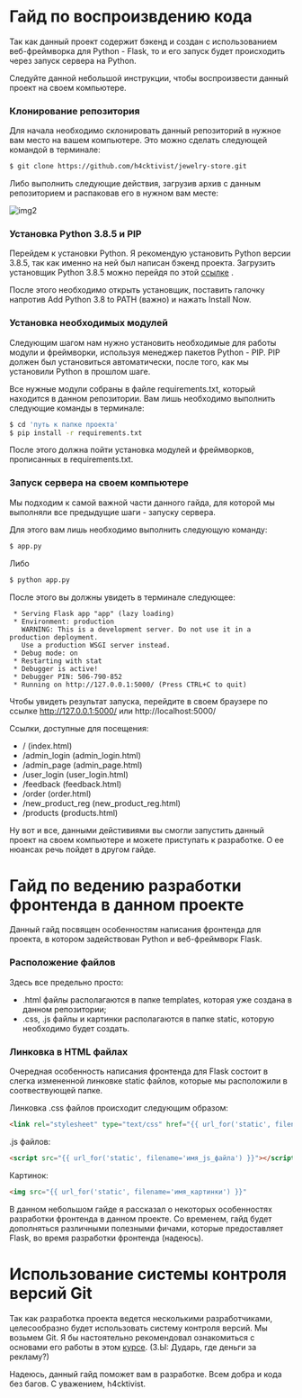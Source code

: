 # Гайд по воспроизвдению кода

Так как данный проект содержит бэкенд и создан с использованием веб-фреймворка для Python - Flask, то и его запуск будет происходить через запуск сервера на Python.

Следуйте данной небольшой инструкции, чтобы воспроизвести данный проект на своем компьютере.


### Клонирование репозитория
Для начала необходимо склонировать данный репозиторий в нужное вам место на вашем компьютере. Это можно сделать следующей командой в терминале:
```sh
$ git clone https://github.com/h4cktivist/jewelry-store.git
```
Либо выполнить следующие действия, загрузив архив с данным репозиторием и распаковав его в нужном вам месте:

![img2](https://user-images.githubusercontent.com/51692800/98440897-56440a80-211d-11eb-8608-8015397e073b.png)


### Установка Python 3.8.5 и PIP
Перейдем к установки Python. Я рекомендую установить Python версии 3.8.5, так как именно на ней был написан бэкенд проекта. Загрузить установщик Python 3.8.5 можно перейдя по этой [ссылке](https://www.python.org/ftp/python/3.8.5/python-3.8.5-amd64.exe) .

После этого необходимо открыть установщик, поставить галочку напротив Add Python 3.8 to PATH (важно) и нажать Install Now.


### Установка необходимых модулей
Следующим шагом нам нужно установить необходимые для работы модули и фреймворки, используя менеджер пакетов Python - PIP. PIP должен был установиться автоматически, после того, как мы установили Python в прошлом шаге.

Все нужные модули собраны в файле requirements.txt, который находится в данном репозитории. Вам лишь необходимо выполнить следующие команды в терминале:

```sh
$ cd 'путь к папке проекта'
$ pip install -r requirements.txt
```
После этого должна пойти установка модулей и фреймворков, прописанных в requirements.txt.


### Запуск сервера на своем компьютере
Мы подходим к самой важной части данного гайда, для которой мы выполняли все предыдущие шаги - запуску сервера.

Для этого вам лишь необходимо выполнить следующую команду: 

```sh
$ app.py
```

Либо
```sh
$ python app.py
```

После этого вы должны увидеть в терминале следующее:
```
 * Serving Flask app "app" (lazy loading)
 * Environment: production
   WARNING: This is a development server. Do not use it in a production deployment.
   Use a production WSGI server instead.
 * Debug mode: on
 * Restarting with stat
 * Debugger is active!
 * Debugger PIN: 506-790-852
 * Running on http://127.0.0.1:5000/ (Press CTRL+C to quit)
 ```
 
 Чтобы увидеть результат запуска, перейдите в своем браузере по ссылке http://127.0.0.1:5000/ или http://localhost:5000/
 

 Ссылки, доступные для посещения:
- / (index.html)
- /admin_login (admin_login.html)
- /admin_page (admin_page.html)
- /user_login (user_login.html)
- /feedback (feedback.html)
- /order (order.html)
- /new_product_reg (new_product_reg.html)
- /products (products.html)

Ну вот и все, данными дейстивиями вы смогли запустить данный проект на своем компьютере и можете приступать к разработке. О ее нюансах речь пойдет в другом гайде.

# Гайд по ведению разработки фронтенда в данном проекте
Данный гайд посвящен особенностям написания фронтенда для проекта, в котором задействован Python и веб-фреймворк Flask.

### Расположение файлов
Здесь все предельно просто:
- .html файлы располагаются в папке templates, которая уже создана в данном репозитории;
- .css, .js файлы и картинки располагаются в папке static, которую необходимо будет создать.

### Линковка в HTML файлах
Очередная особенность написания фронтенда для Flask состоит в слегка измененной линковке static файлов, которые мы расположили в соотвествующей папке.

Линковка .css файлов происходит следующим образом:
```html
<link rel="stylesheet" type="text/css" href="{{ url_for('static', filename='имя_css_файла') }}">
```
.js файлов:
```html
<script src="{{ url_for('static', filename='имя_js_файла') }}"></script>
```
Картинок:
```html
<img src="{{ url_for('static', filename='имя_картинки') }}"
```

В данном небольшом гайде я рассказал о некоторых особенностях разработки фронтенда в данном проекте. Со временем, гайд будет дополняться различными полезными фичами, которые предоставляет Flask, во время разработки фронтенда (надеюсь). 

# Использование системы контроля версий Git

Так как разработка проекта ведется несколькими разработчиками, целесообразно будет использовать систему контроля версий. Мы возьмем Git. Я бы настоятельно рекомендовал ознакомиться с основами его работы в этом [курсе](https://www.youtube.com/playlist?list=PL0lO_mIqDDFUesRNkeg46TDd5I6r7p2PI). (З.Ы: Дударь, где деньги за рекламу?)

Надеюсь, данный гайд поможет вам в разработке. Всем добра и кода без багов. С уважением, h4cktivist.
